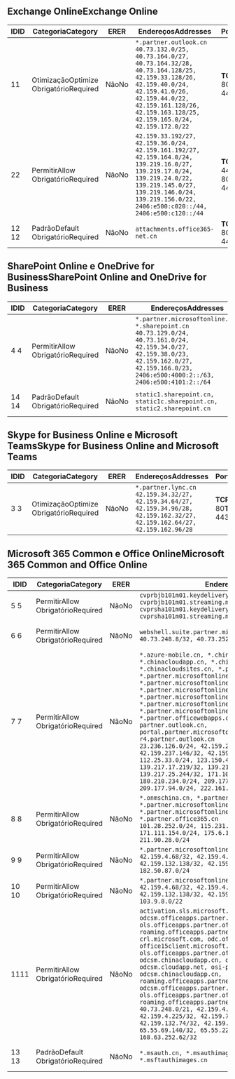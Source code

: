 <!--THIS FILE IS AUTOMATICALLY GENERATED. MANUAL CHANGES WILL BE OVERWRITTEN.-->
<!--Please contact the Office 365 Endpoints team with any questions.-->
<!--China endpoints version 2020010200-->
<!--File generated 2020-01-02 11:00:13.0914-->

## <a name="exchange-online"></a><span data-ttu-id="4f438-101">Exchange Online</span><span class="sxs-lookup"><span data-stu-id="4f438-101">Exchange Online</span></span>

<span data-ttu-id="4f438-102">ID</span><span class="sxs-lookup"><span data-stu-id="4f438-102">ID</span></span> | <span data-ttu-id="4f438-103">Categoria</span><span class="sxs-lookup"><span data-stu-id="4f438-103">Category</span></span> | <span data-ttu-id="4f438-104">ER</span><span class="sxs-lookup"><span data-stu-id="4f438-104">ER</span></span> | <span data-ttu-id="4f438-105">Endereços</span><span class="sxs-lookup"><span data-stu-id="4f438-105">Addresses</span></span> | <span data-ttu-id="4f438-106">Portas</span><span class="sxs-lookup"><span data-stu-id="4f438-106">Ports</span></span>
-- | -------------------- | -- | --------------------------------------------------------------------------------------------------------------------------------------------------------------------------------------------------------------------------------------- | ------------------------
<span data-ttu-id="4f438-107">1</span><span class="sxs-lookup"><span data-stu-id="4f438-107">1</span></span> | <span data-ttu-id="4f438-108">Otimização</span><span class="sxs-lookup"><span data-stu-id="4f438-108">Optimize</span></span><BR><span data-ttu-id="4f438-109">Obrigatório</span><span class="sxs-lookup"><span data-stu-id="4f438-109">Required</span></span> | <span data-ttu-id="4f438-110">Não</span><span class="sxs-lookup"><span data-stu-id="4f438-110">No</span></span> | `*.partner.outlook.cn`<BR>`40.73.132.0/25, 40.73.164.0/27, 40.73.164.32/28, 40.73.164.128/25, 42.159.33.128/26, 42.159.40.0/24, 42.159.41.0/26, 42.159.44.0/22, 42.159.161.128/26, 42.159.163.128/25, 42.159.165.0/24, 42.159.172.0/22` | <span data-ttu-id="4f438-111">**TCP:** 443, 80</span><span class="sxs-lookup"><span data-stu-id="4f438-111">**TCP:** 443, 80</span></span>
<span data-ttu-id="4f438-112">2</span><span class="sxs-lookup"><span data-stu-id="4f438-112">2</span></span> | <span data-ttu-id="4f438-113">Permitir</span><span class="sxs-lookup"><span data-stu-id="4f438-113">Allow</span></span><BR><span data-ttu-id="4f438-114">Obrigatório</span><span class="sxs-lookup"><span data-stu-id="4f438-114">Required</span></span> | <span data-ttu-id="4f438-115">Não</span><span class="sxs-lookup"><span data-stu-id="4f438-115">No</span></span> | `42.159.33.192/27, 42.159.36.0/24, 42.159.161.192/27, 42.159.164.0/24, 139.219.16.0/27, 139.219.17.0/24, 139.219.24.0/22, 139.219.145.0/27, 139.219.146.0/24, 139.219.156.0/22, 2406:e500:c020::/44, 2406:e500:c120::/44` | <span data-ttu-id="4f438-116">**TCP:** 25, 443, 53, 80</span><span class="sxs-lookup"><span data-stu-id="4f438-116">**TCP:** 25, 443, 53, 80</span></span>
<span data-ttu-id="4f438-117">12 </span><span class="sxs-lookup"><span data-stu-id="4f438-117">12</span></span> | <span data-ttu-id="4f438-118">Padrão</span><span class="sxs-lookup"><span data-stu-id="4f438-118">Default</span></span><BR><span data-ttu-id="4f438-119">Obrigatório</span><span class="sxs-lookup"><span data-stu-id="4f438-119">Required</span></span> | <span data-ttu-id="4f438-120">Não</span><span class="sxs-lookup"><span data-stu-id="4f438-120">No</span></span> | `attachments.office365-net.cn` | <span data-ttu-id="4f438-121">**TCP:** 443, 80</span><span class="sxs-lookup"><span data-stu-id="4f438-121">**TCP:** 443, 80</span></span>

## <a name="sharepoint-online-and-onedrive-for-business"></a><span data-ttu-id="4f438-122">SharePoint Online e OneDrive for Business</span><span class="sxs-lookup"><span data-stu-id="4f438-122">SharePoint Online and OneDrive for Business</span></span>

<span data-ttu-id="4f438-123">ID</span><span class="sxs-lookup"><span data-stu-id="4f438-123">ID</span></span> | <span data-ttu-id="4f438-124">Categoria</span><span class="sxs-lookup"><span data-stu-id="4f438-124">Category</span></span> | <span data-ttu-id="4f438-125">ER</span><span class="sxs-lookup"><span data-stu-id="4f438-125">ER</span></span> | <span data-ttu-id="4f438-126">Endereços</span><span class="sxs-lookup"><span data-stu-id="4f438-126">Addresses</span></span> | <span data-ttu-id="4f438-127">Portas</span><span class="sxs-lookup"><span data-stu-id="4f438-127">Ports</span></span>
-- | ------------------- | -- | --------------------------------------------------------------------------------------------------------------------------------------------------------------------------------------------------- | ----------------
<span data-ttu-id="4f438-128">4 </span><span class="sxs-lookup"><span data-stu-id="4f438-128">4</span></span> | <span data-ttu-id="4f438-129">Permitir</span><span class="sxs-lookup"><span data-stu-id="4f438-129">Allow</span></span><BR><span data-ttu-id="4f438-130">Obrigatório</span><span class="sxs-lookup"><span data-stu-id="4f438-130">Required</span></span> | <span data-ttu-id="4f438-131">Não</span><span class="sxs-lookup"><span data-stu-id="4f438-131">No</span></span> | `*.partner.microsoftonline.cn, *.sharepoint.cn`<BR>`40.73.129.0/24, 40.73.161.0/24, 42.159.34.0/27, 42.159.38.0/23, 42.159.162.0/27, 42.159.166.0/23, 2406:e500:4000:2::/63, 2406:e500:4101:2::/64` | <span data-ttu-id="4f438-132">**TCP:** 443, 80</span><span class="sxs-lookup"><span data-stu-id="4f438-132">**TCP:** 443, 80</span></span>
<span data-ttu-id="4f438-133">14 </span><span class="sxs-lookup"><span data-stu-id="4f438-133">14</span></span> | <span data-ttu-id="4f438-134">Padrão</span><span class="sxs-lookup"><span data-stu-id="4f438-134">Default</span></span><BR><span data-ttu-id="4f438-135">Obrigatório</span><span class="sxs-lookup"><span data-stu-id="4f438-135">Required</span></span> | <span data-ttu-id="4f438-136">Não</span><span class="sxs-lookup"><span data-stu-id="4f438-136">No</span></span> | `static1.sharepoint.cn, static1c.sharepoint.cn, static2.sharepoint.cn` | <span data-ttu-id="4f438-137">**TCP:** 443, 80</span><span class="sxs-lookup"><span data-stu-id="4f438-137">**TCP:** 443, 80</span></span>

## <a name="skype-for-business-online-and-microsoft-teams"></a><span data-ttu-id="4f438-138">Skype for Business Online e Microsoft Teams</span><span class="sxs-lookup"><span data-stu-id="4f438-138">Skype for Business Online and Microsoft Teams</span></span>

<span data-ttu-id="4f438-139">ID</span><span class="sxs-lookup"><span data-stu-id="4f438-139">ID</span></span> | <span data-ttu-id="4f438-140">Categoria</span><span class="sxs-lookup"><span data-stu-id="4f438-140">Category</span></span> | <span data-ttu-id="4f438-141">ER</span><span class="sxs-lookup"><span data-stu-id="4f438-141">ER</span></span> | <span data-ttu-id="4f438-142">Endereços</span><span class="sxs-lookup"><span data-stu-id="4f438-142">Addresses</span></span> | <span data-ttu-id="4f438-143">Portas</span><span class="sxs-lookup"><span data-stu-id="4f438-143">Ports</span></span>
-- | -------------------- | -- | -------------------------------------------------------------------------------------------------------------------------------- | ----------------
<span data-ttu-id="4f438-144">3 </span><span class="sxs-lookup"><span data-stu-id="4f438-144">3</span></span> | <span data-ttu-id="4f438-145">Otimização</span><span class="sxs-lookup"><span data-stu-id="4f438-145">Optimize</span></span><BR><span data-ttu-id="4f438-146">Obrigatório</span><span class="sxs-lookup"><span data-stu-id="4f438-146">Required</span></span> | <span data-ttu-id="4f438-147">Não</span><span class="sxs-lookup"><span data-stu-id="4f438-147">No</span></span> | `*.partner.lync.cn`<BR>`42.159.34.32/27, 42.159.34.64/27, 42.159.34.96/28, 42.159.162.32/27, 42.159.162.64/27, 42.159.162.96/28` | <span data-ttu-id="4f438-148">**TCP:** 443, 80</span><span class="sxs-lookup"><span data-stu-id="4f438-148">**TCP:** 443, 80</span></span>

## <a name="microsoft-365-common-and-office-online"></a><span data-ttu-id="4f438-149">Microsoft 365 Common e Office Online</span><span class="sxs-lookup"><span data-stu-id="4f438-149">Microsoft 365 Common and Office Online</span></span>

<span data-ttu-id="4f438-150">ID</span><span class="sxs-lookup"><span data-stu-id="4f438-150">ID</span></span> | <span data-ttu-id="4f438-151">Categoria</span><span class="sxs-lookup"><span data-stu-id="4f438-151">Category</span></span> | <span data-ttu-id="4f438-152">ER</span><span class="sxs-lookup"><span data-stu-id="4f438-152">ER</span></span> | <span data-ttu-id="4f438-153">Endereços</span><span class="sxs-lookup"><span data-stu-id="4f438-153">Addresses</span></span> | <span data-ttu-id="4f438-154">Portas</span><span class="sxs-lookup"><span data-stu-id="4f438-154">Ports</span></span>
-- | ------------------- | -- | ---------------------------------------------------------------------------------------------------------------------------------------------------------------------------------------------------------------------------------------------------------------------------------------------------------------------------------------------------------------------------------------------------------------------------------------------------------------------------------------------------------------------------------------------------------------------------------------------------------------------------------------------------------------------------------------------------------------------------------------------------------------------------------------------------------------------------------------------------------------------------- | ----------------
<span data-ttu-id="4f438-155">5 </span><span class="sxs-lookup"><span data-stu-id="4f438-155">5</span></span> | <span data-ttu-id="4f438-156">Permitir</span><span class="sxs-lookup"><span data-stu-id="4f438-156">Allow</span></span><BR><span data-ttu-id="4f438-157">Obrigatório</span><span class="sxs-lookup"><span data-stu-id="4f438-157">Required</span></span> | <span data-ttu-id="4f438-158">Não</span><span class="sxs-lookup"><span data-stu-id="4f438-158">No</span></span> | `cvprbjb101m01.keydelivery.mediaservices.chinacloudapi.cn, cvprbjb101m01.streaming.mediaservices.chinacloudapi.cn, cvprsha101m01.keydelivery.mediaservices.chinacloudapi.cn, cvprsha101m01.streaming.mediaservices.chinacloudapi.cn` | <span data-ttu-id="4f438-159">**TCP:** 443, 80</span><span class="sxs-lookup"><span data-stu-id="4f438-159">**TCP:** 443, 80</span></span>
<span data-ttu-id="4f438-160">6 </span><span class="sxs-lookup"><span data-stu-id="4f438-160">6</span></span> | <span data-ttu-id="4f438-161">Permitir</span><span class="sxs-lookup"><span data-stu-id="4f438-161">Allow</span></span><BR><span data-ttu-id="4f438-162">Obrigatório</span><span class="sxs-lookup"><span data-stu-id="4f438-162">Required</span></span> | <span data-ttu-id="4f438-163">Não</span><span class="sxs-lookup"><span data-stu-id="4f438-163">No</span></span> | `webshell.suite.partner.microsoftonline.cn`<BR>`40.73.248.8/32, 40.73.252.10/32` | <span data-ttu-id="4f438-164">**TCP:** 443, 80</span><span class="sxs-lookup"><span data-stu-id="4f438-164">**TCP:** 443, 80</span></span>
<span data-ttu-id="4f438-165">7 </span><span class="sxs-lookup"><span data-stu-id="4f438-165">7</span></span> | <span data-ttu-id="4f438-166">Permitir</span><span class="sxs-lookup"><span data-stu-id="4f438-166">Allow</span></span><BR><span data-ttu-id="4f438-167">Obrigatório</span><span class="sxs-lookup"><span data-stu-id="4f438-167">Required</span></span> | <span data-ttu-id="4f438-168">Não</span><span class="sxs-lookup"><span data-stu-id="4f438-168">No</span></span> | `*.azure-mobile.cn, *.chinacloudapi.cn, *.chinacloudapp.cn, *.chinacloud-mobile.cn, *.chinacloudsites.cn, *.partner.microsoftonline-m.cn, *.partner.microsoftonline-m.net.cn, *.partner.microsoftonline-m-i.cn, *.partner.microsoftonline-m-i.net.cn, *.partner.microsoftonline-p.net.cn, *.partner.microsoftonline-p-i.cn, *.partner.microsoftonline-p-i.net.cn, *.partner.officewebapps.cn, *.windowsazure.cn, partner.outlook.cn, portal.partner.microsoftonline.cdnsvc.com, r4.partner.outlook.cn`<BR>`23.236.126.0/24, 42.159.224.122/32, 42.159.233.91/32, 42.159.237.146/32, 42.159.238.120/32, 58.68.168.0/24, 112.25.33.0/24, 123.150.49.0/24, 125.65.247.0/24, 139.217.17.219/32, 139.217.19.156/32, 139.217.21.3/32, 139.217.25.244/32, 171.107.84.0/24, 180.210.232.0/24, 180.210.234.0/24, 209.177.86.0/24, 209.177.90.0/24, 209.177.94.0/24, 222.161.226.0/24` | <span data-ttu-id="4f438-169">**TCP:** 443, 80</span><span class="sxs-lookup"><span data-stu-id="4f438-169">**TCP:** 443, 80</span></span>
<span data-ttu-id="4f438-170">8 </span><span class="sxs-lookup"><span data-stu-id="4f438-170">8</span></span> | <span data-ttu-id="4f438-171">Permitir</span><span class="sxs-lookup"><span data-stu-id="4f438-171">Allow</span></span><BR><span data-ttu-id="4f438-172">Obrigatório</span><span class="sxs-lookup"><span data-stu-id="4f438-172">Required</span></span> | <span data-ttu-id="4f438-173">Não</span><span class="sxs-lookup"><span data-stu-id="4f438-173">No</span></span> | `*.onmschina.cn, *.partner.microsoftonline.net.cn, *.partner.microsoftonline-i.cn, *.partner.microsoftonline-i.net.cn, *.partner.office365.cn`<BR>`101.28.252.0/24, 115.231.150.0/24, 123.235.32.0/24, 171.111.154.0/24, 175.6.10.0/24, 180.210.229.0/24, 211.90.28.0/24` | <span data-ttu-id="4f438-174">**TCP:** 443, 80</span><span class="sxs-lookup"><span data-stu-id="4f438-174">**TCP:** 443, 80</span></span>
<span data-ttu-id="4f438-175">9 </span><span class="sxs-lookup"><span data-stu-id="4f438-175">9</span></span> | <span data-ttu-id="4f438-176">Permitir</span><span class="sxs-lookup"><span data-stu-id="4f438-176">Allow</span></span><BR><span data-ttu-id="4f438-177">Obrigatório</span><span class="sxs-lookup"><span data-stu-id="4f438-177">Required</span></span> | <span data-ttu-id="4f438-178">Não</span><span class="sxs-lookup"><span data-stu-id="4f438-178">No</span></span> | `*.partner.microsoftonline-p.cn`<BR>`42.159.4.68/32, 42.159.4.200/32, 42.159.7.156/32, 42.159.132.138/32, 42.159.133.17/32, 42.159.135.78/32, 182.50.87.0/24` | <span data-ttu-id="4f438-179">**TCP:** 443, 80</span><span class="sxs-lookup"><span data-stu-id="4f438-179">**TCP:** 443, 80</span></span>
<span data-ttu-id="4f438-180">10 </span><span class="sxs-lookup"><span data-stu-id="4f438-180">10</span></span> | <span data-ttu-id="4f438-181">Permitir</span><span class="sxs-lookup"><span data-stu-id="4f438-181">Allow</span></span><BR><span data-ttu-id="4f438-182">Obrigatório</span><span class="sxs-lookup"><span data-stu-id="4f438-182">Required</span></span> | <span data-ttu-id="4f438-183">Não</span><span class="sxs-lookup"><span data-stu-id="4f438-183">No</span></span> | `*.partner.microsoftonline.cn`<BR>`42.159.4.68/32, 42.159.4.200/32, 42.159.7.156/32, 42.159.132.138/32, 42.159.133.17/32, 42.159.135.78/32, 103.9.8.0/22` | <span data-ttu-id="4f438-184">**TCP:** 443, 80</span><span class="sxs-lookup"><span data-stu-id="4f438-184">**TCP:** 443, 80</span></span>
<span data-ttu-id="4f438-185">11</span><span class="sxs-lookup"><span data-stu-id="4f438-185">11</span></span> | <span data-ttu-id="4f438-186">Permitir</span><span class="sxs-lookup"><span data-stu-id="4f438-186">Allow</span></span><BR><span data-ttu-id="4f438-187">Obrigatório</span><span class="sxs-lookup"><span data-stu-id="4f438-187">Required</span></span> | <span data-ttu-id="4f438-188">Não</span><span class="sxs-lookup"><span data-stu-id="4f438-188">No</span></span> | `activation.sls.microsoft.com, bjb-odcsm.officeapps.partner.office365.cn, bjb-ols.officeapps.partner.office365.cn, bjb-roaming.officeapps.partner.office365.cn, crl.microsoft.com, odc.officeapps.live.com, office15client.microsoft.com, officecdn.microsoft.com, ols.officeapps.partner.office365.cn, osi-prod-bjb01-odcsm.chinacloudapp.cn, osiprod-scus01-odcsm.cloudapp.net, osi-prod-sha01-odcsm.chinacloudapp.cn, roaming.officeapps.partner.office365.cn, sha-odcsm.officeapps.partner.office365.cn, sha-ols.officeapps.partner.office365.cn, sha-roaming.officeapps.partner.office365.cn`<BR>`40.73.248.0/21, 42.159.4.45/32, 42.159.4.50/32, 42.159.4.225/32, 42.159.7.13/32, 42.159.132.73/32, 42.159.132.74/32, 42.159.132.75/32, 65.52.98.231/32, 65.55.69.140/32, 65.55.227.140/32, 70.37.81.47/32, 168.63.252.62/32` | <span data-ttu-id="4f438-189">**TCP:** 443, 80</span><span class="sxs-lookup"><span data-stu-id="4f438-189">**TCP:** 443, 80</span></span>
<span data-ttu-id="4f438-190">13 </span><span class="sxs-lookup"><span data-stu-id="4f438-190">13</span></span> | <span data-ttu-id="4f438-191">Padrão</span><span class="sxs-lookup"><span data-stu-id="4f438-191">Default</span></span><BR><span data-ttu-id="4f438-192">Obrigatório</span><span class="sxs-lookup"><span data-stu-id="4f438-192">Required</span></span> | <span data-ttu-id="4f438-193">Não</span><span class="sxs-lookup"><span data-stu-id="4f438-193">No</span></span> | `*.msauth.cn, *.msauthimages.cn, *.msftauth.cn, *.msftauthimages.cn` | <span data-ttu-id="4f438-194">**TCP:** 443, 80</span><span class="sxs-lookup"><span data-stu-id="4f438-194">**TCP:** 443, 80</span></span>
